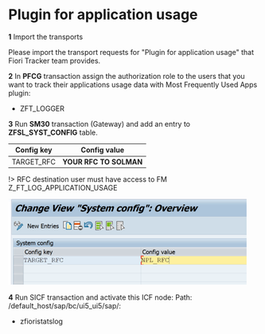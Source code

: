 # Plugin for application usage

**1** Import the transports

Please import the transport requests for "Plugin for application usage" that Fiori Tracker team provides.

**2** In **PFCG** transaction assign the authorization role to the users that you want to track their applications usage data with Most Frequently Used Apps plugin:
- ZFT_LOGGER

**3** Run **SM30** transaction (Gateway) and add an entry to **ZFSL_SYST_CONFIG** table.


|  Config key   |      Config value      |
| ------------- |:-------------:         |
|  TARGET_RFC   | **YOUR RFC TO SOLMAN** |

!> RFC destination user must have access to FM Z_FT_LOG_APPLICATION_USAGE

![](../res/rfc_conf.png)

**4** Run SICF transaction and activate this ICF node:
Path: /default_host/sap/bc/ui5_ui5/sap/:
- zfioristatslog


